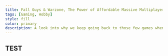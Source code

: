 ```yaml
---
title: Fall Guys & Warzone, The Power of Affordable Massive Multiplayer
tags: [Gaming, Hobby]
style: fill
color: primary
description: A look into why we keep going back to those few games when playing with friends.
---
```



## TEST